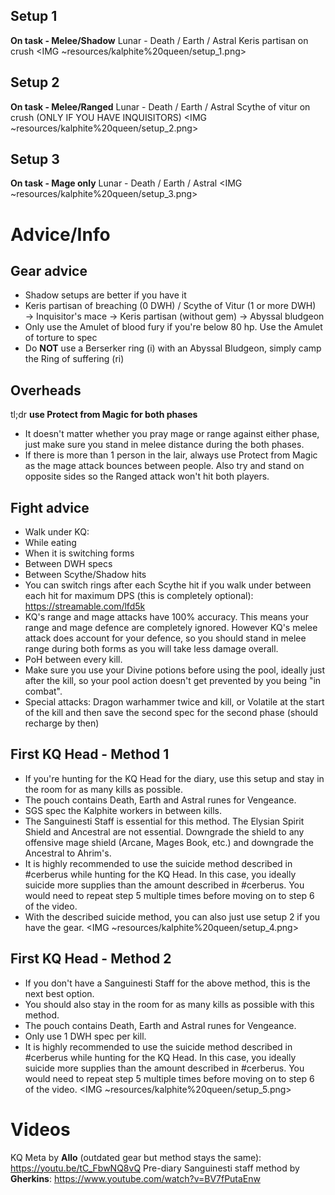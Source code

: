 ## Setup 1
**On task - Melee/Shadow**
Lunar - Death / Earth / Astral
Keris partisan on crush
<IMG ~resources/kalphite%20queen/setup_1.png>

## Setup 2
**On task - Melee/Ranged**
Lunar - Death / Earth / Astral
Scythe of vitur on crush (ONLY IF YOU HAVE INQUISITORS)
<IMG ~resources/kalphite%20queen/setup_2.png>

## Setup 3
**On task - Mage only**
Lunar - Death / Earth / Astral
<IMG ~resources/kalphite%20queen/setup_3.png>

# Advice/Info
## Gear advice
- Shadow setups are better if you have it
- Keris partisan of breaching (0 DWH) / Scythe of Vitur (1 or more DWH) → Inquisitor's mace → Keris partisan (without gem) → Abyssal bludgeon
- Only use the Amulet of blood fury if you're below 80 hp. Use the Amulet of torture to spec
- Do **NOT** use a Berserker ring (i) with an Abyssal Bludgeon, simply camp the Ring of suffering (ri)

## Overheads
tl;dr **use Protect from Magic for both phases**
- It doesn't matter whether you pray mage or range against either phase, just make sure you stand in melee distance during the both phases.
- If there is more than 1 person in the lair, always use Protect from Magic as the mage attack bounces between people. Also try and stand on opposite sides so the Ranged attack won't hit both players. 

## Fight advice
- Walk under KQ:
 - While eating 
 - When it is switching forms 
 - Between DWH specs 
 - Between Scythe/Shadow hits
- You can switch rings after each Scythe hit if you walk under between each hit for maximum DPS (this is completely optional): https://streamable.com/lfd5k
- KQ's range and mage attacks have 100% accuracy. This means your range and mage defence are completely ignored. However KQ's melee attack does account for your defence, so you should stand in melee range during both forms as you will take less damage overall.
- PoH between every kill.
 - Make sure you use your Divine potions before using the pool, ideally just after the kill, so your pool action doesn't get prevented by you being "in combat".
- Special attacks: Dragon warhammer twice and kill, or Volatile at the start of the kill and then save the second spec for the second phase (should recharge by then)

## First KQ Head - Method 1
- If you're hunting for the KQ Head for the diary, use this setup and stay in the room for as many kills as possible. 
- The pouch contains Death, Earth and Astral runes for Vengeance.
- SGS spec the Kalphite workers in between kills.
- The Sanguinesti Staff is essential for this method. The Elysian Spirit Shield and Ancestral are not essential. Downgrade the shield to any offensive mage shield (Arcane, Mages Book, etc.) and downgrade the Ancestral to Ahrim's.
- It is highly recommended to use the suicide method described in #cerberus while hunting for the KQ Head. In this case, you ideally suicide more supplies than the amount described in #cerberus. You would need to repeat step 5 multiple times before moving on to step 6 of the video.
- With the described suicide method, you can also just use setup 2 if you have the gear.
<IMG ~resources/kalphite%20queen/setup_4.png>
## First KQ Head - Method 2
- If you don't have a Sanguinesti Staff for the above method, this is the next best option. 
- You should also stay in the room for as many kills as possible with this method. 
- The pouch contains Death, Earth and Astral runes for Vengeance.
- Only use 1 DWH spec per kill.
- It is highly recommended to use the suicide method described in #cerberus while hunting for the KQ Head. In this case, you ideally suicide more supplies than the amount described in #cerberus. You would need to repeat step 5 multiple times before moving on to step 6 of the video.
<IMG ~resources/kalphite%20queen/setup_5.png>
# Videos
KQ Meta by **Allo** (outdated gear but method stays the same): https://youtu.be/tC_FbwNQ8vQ
Pre-diary Sanguinesti staff method by **Gherkins**: https://www.youtube.com/watch?v=BV7fPutaEnw
